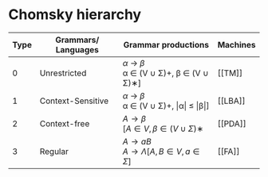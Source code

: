 # Chomsky hierarchy

| Type | Grammars/ Languages | Grammar productions                                       | Machines |
| ---- | ------------------- | --------------------------------------------------------- | -------- |
| 0    | Unrestricted        | $\alpha$ &rarr; $\beta$ <br> α ∈ (V ∪ Σ)+, β ∈ (V ∪ Σ)∗]  | [[TM]]   |
| 1    | Context-Sensitive   | $\alpha$ &rarr; $\beta$ <br> α ∈ (V ∪ Σ)+, \|α\| ≤ \|β\|] | [[LBA]]  |
| 2    | Context-free        | $A → β$ <br> $[A ∈ V, β ∈ (V ∪ Σ)∗$                           | [[PDA]]  |
| 3    | Regular             | $A → aB$ <br> $A → Λ [A, B ∈ V, a ∈ Σ]$                           | [[FA]]   |
